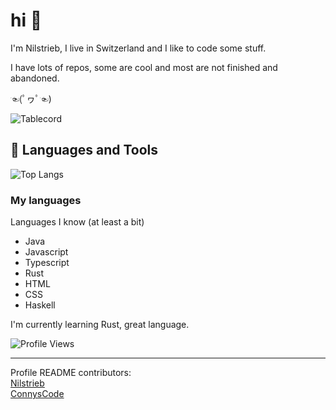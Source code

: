 # hi 👋

I'm Nilstrieb, I live in Switzerland and I like to code some stuff.

I have lots of repos, some are cool and most are not finished and abandoned.

☜(ﾟヮﾟ☜)

![Tablecord](https://namespace.media/img/images/2021/04/07/msedge_VH2SEuB6dC.png)
## 🧰 Languages and Tools

![Top Langs](https://github-readme-stats.vercel.app/api/top-langs/?username=Nilstrieb&theme=tokyonight)
### My languages
Languages I know (at least a bit)
* Java
* Javascript
* Typescript
* Rust
* HTML
* CSS
* Haskell
  
  
I'm currently learning Rust, great language.



![Profile Views](https://komarev.com/ghpvc/?username=Nilstrieb&label=Profile%20views&color=000000&style=flat)

***
Profile README contributors:  
[Nilstrieb](https://github.com/Nilstrieb)  
[ConnysCode](https://github.com/ConnysCode)  
